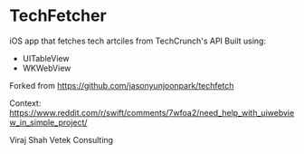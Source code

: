 # TechFetcher

iOS app that fetches tech artciles from TechCrunch's API 
Built using:
- UITableView
- WKWebView


Forked from https://github.com/jasonyunjoonpark/techfetch

Context:
https://www.reddit.com/r/swift/comments/7wfoa2/need_help_with_uiwebview_in_simple_project/



Viraj Shah
Vetek Consulting
